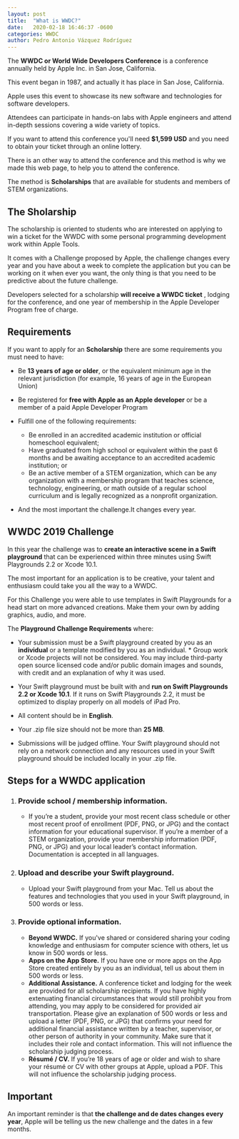 ```yaml
---
layout: post
title:  "What is WWDC?"
date:   2020-02-18 16:46:37 -0600
categories: WWDC
author: Pedro Antonio Vázquez Rodríguez
---
```


The **WWDC or World Wide Developers Conference** is a conference annually held by Apple Inc. in San Jose, California.

This event began in 1987, and actually it has place in San Jose, California.

Apple uses this event to showcase its new software and technologies for software developers.

Attendees can participate in hands-on labs with Apple engineers and attend in-depth sessions covering a wide variety of topics.

If you want to attend this conference you'll need **$1,599 USD** and you need to obtain your ticket through an online lottery.

There is an other way to attend the conference and this method is why we made this web page, to help you to attend the conference.

The method is **Scholarships** that are available for students and members of STEM organizations. 


## The Sholarship 
The scholarship is oriented to students who are interested on applying to win a ticket for the WWDC with some personal programming development work within Apple Tools.

It comes with a Challenge proposed by Apple, the challenge changes every year and  you have about a week to complete  the application but you can be working on it when ever you want, the only thing is that you need to be predictive about the future challenge.


Developers selected for a scholarship **will receive a WWDC ticket** , lodging for the conference, and one year of membership in the Apple Developer Program free of charge.

## Requirements

If you want to apply for an **Scholarship** there are some requirements you must need to have:

* Be **13 years of age or older**, or the equivalent minimum age in the relevant jurisdiction (for example, 16 years of age in the European Union)
  
* Be registered for **free with Apple as an Apple developer** or be a member of a paid Apple Developer Program
  
* Fulfill one of the following requirements:
    * Be enrolled in an accredited academic institution or official homeschool equivalent;
    * Have graduated from high school or equivalent within the past 6 months and be awaiting acceptance to an accredited academic institution; or
    * Be an active member of a STEM organization, which can be any organization with a membership program that teaches science, technology, engineering, or math outside of a regular school curriculum and is legally recognized as a nonprofit organization.
  
* And the most important the challenge.It changes every year.
  
## WWDC 2019 Challenge

In this year the challenge was to **create an interactive scene in a Swift playground** that can be experienced within three minutes using Swift Playgrounds 2.2 or Xcode 10.1. 

The most important for an application is to be creative, your talent and enthusiasm could take you all the way to a WWDC. 

For this Challenge you were able to use templates in Swift Playgrounds for a head start on more advanced creations. Make them your own by adding graphics, audio, and more.

The **Playground Challenge Requirements** where:
* Your submission must be a Swift playground created by you as an **individual** or a template modified by you as an individual. * Group work or Xcode projects will not be considered. You may include third-party open source licensed code and/or public domain images and sounds, with credit and an explanation of why it was used.
  
* Your Swift playground must be built with and **run on Swift Playgrounds 2.2 or Xcode 10.1**. If it runs on Swift Playgrounds 2.2, it must be optimized to display properly on all models of iPad Pro.
  
* All content should be in **English**.
  
* Your .zip file size should not be more than **25 MB**.
  
* Submissions will be judged offline. Your Swift playground should not rely on a network connection and any resources used in your Swift playground should be included locally in your .zip file.


## Steps for a WWDC application 

1. ### Provide school / membership information.
   * If you’re a student, provide your most recent class schedule or other most recent proof of enrollment (PDF, PNG, or JPG) and the contact information for your educational supervisor. If you’re a member of a STEM organization, provide your membership information (PDF, PNG, or JPG) and your local leader’s contact information. Documentation is accepted in all languages.

2. ### Upload and describe your Swift playground.
    * Upload your Swift playground from your Mac. Tell us about the features and technologies that you used in your Swift playground, in 500 words or less.

3. ### Provide optional information.
   
    * **Beyond WWDC.** If you've shared or considered sharing your coding knowledge and enthusiasm for computer science with others, let us know in 500 words or less.
   * **Apps on the App Store.** If you have one or more apps on the App Store created entirely by you as an individual, tell us about them in 500 words or less.
   * **Additional Assistance.** A conference ticket and lodging for the week are provided for all scholarship recipients. If you have highly extenuating financial circumstances that would still prohibit you from attending, you may apply to be considered for provided air transportation. Please give an explanation of 500 words or less and upload a letter (PDF, PNG, or JPG) that confirms your need for additional financial assistance written by a teacher, supervisor, or other person of authority in your community. Make sure that it includes their role and contact information. This will not influence the scholarship judging process.
   * **Résumé / CV.** If you’re 18 years of age or older and wish to share your résumé or CV with other groups at Apple, upload a PDF. This will not influence the scholarship judging process.

## Important 
An important reminder is that **the challenge and de dates  changes every year**, Apple will be telling us the new challenge and the dates in a few months.